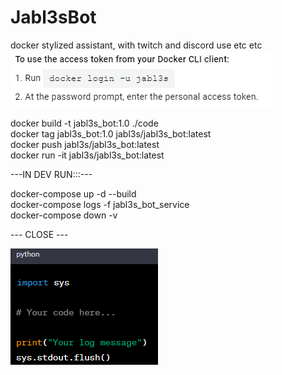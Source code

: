 # Jabl3sBot  
docker stylized assistant, with twitch and discord use etc etc  
![Alt text](assets/images/image.png)  

docker build -t jabl3s_bot:1.0 ./code  
docker tag jabl3s_bot:1.0 jabl3s/jabl3s_bot:latest  
docker push jabl3s/jabl3s_bot:latest  
docker run -it jabl3s/jabl3s_bot:latest  

---IN DEV RUN:::---  

docker-compose up -d --build  
docker-compose logs -f jabl3s_bot_service  
docker-compose down -v  

--- CLOSE ---  

![Alt text](assets/images/image-1.png)  

  
